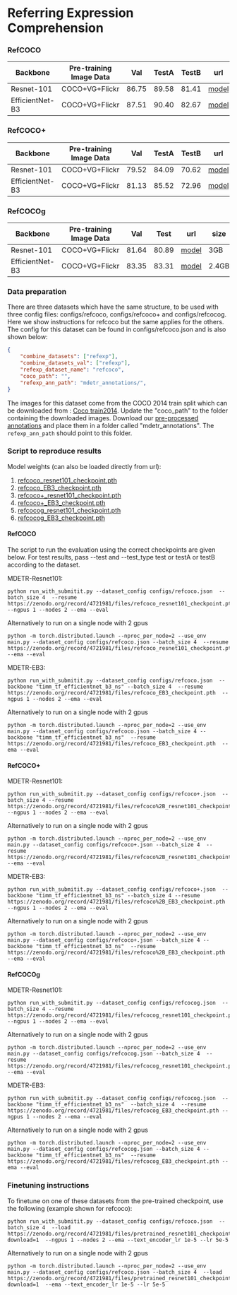 # Referring Expression Comprehension

### RefCOCO 

| Backbone | Pre-training Image Data | Val | TestA  | TestB | url | size |
|----------|---------|---------|-----------|----------|-----------|-----------|
| Resnet-101| COCO+VG+Flickr | 86.75   |  89.58   |   81.41  | [model](https://zenodo.org/record/4721981/files/refcoco_resnet101_checkpoint.pth?download=1)   |  3GB   |   
| EfficientNet-B3| COCO+VG+Flickr |  87.51  | 90.40  | 82.67 | [model](https://zenodo.org/record/4721981/files/refcoco_EB3_checkpoint.pth?download=1)  |  2.4GB   | 

### RefCOCO+

| Backbone | Pre-training Image Data | Val | TestA  | TestB | url | size |
|----------|---------|---------|-----------|----------|-----------|-----------|
| Resnet-101| COCO+VG+Flickr | 79.52   |  84.09  |   70.62  | [model](https://zenodo.org/record/4721981/files/refcoco%2B_resnet101_checkpoint.pth?download=1)   |  3GB  |   
| EfficientNet-B3| COCO+VG+Flickr |  81.13  | 85.52  | 72.96 | [model](https://zenodo.org/record/4721981/files/refcoco%2B_EB3_checkpoint.pth?download=1)   | 2.4GB   | 

### RefCOCOg

| Backbone | Pre-training Image Data | Val | Test  |  url | size |
|----------|---------|---------|-----------|----------|-----------|
| Resnet-101| COCO+VG+Flickr | 81.64 | 80.89    | [model](https://zenodo.org/record/4721981/files/refcocog_resnet101_checkpoint.pth?download=1)   |   3GB  |   
| EfficientNet-B3| COCO+VG+Flickr |  83.35  | 83.31  | [model](https://zenodo.org/record/4721981/files/refcocog_EB3_checkpoint.pth?download=1)  | 2.4GB   | 



### Data preparation
There are three datasets which have the same structure, to be used with three config files: configs/refcoco, configs/refcoco+ and configs/refcocog. Here we show instructions for refcoco but the same applies for the others.
The config for this dataset can be found in configs/refcoco.json and is also shown below:

```json
{
    "combine_datasets": ["refexp"],
    "combine_datasets_val": ["refexp"],
    "refexp_dataset_name": "refcoco",
    "coco_path": "",
    "refexp_ann_path": "mdetr_annotations/",
}
```

The images for this dataset come from the COCO 2014 train split which can be downloaded from : [Coco train2014](http://images.cocodataset.org/zips/train2014.zip). Update the "coco_path" to the folder containing the downloaded images.
Download our [pre-processed annotations](https://zenodo.org/record/4721981/files/mdetr_annotations.tar.gz?download=1) and place them in a folder called "mdetr_annotations". The `refexp_ann_path` should point to this folder.

### Script to reproduce results

Model weights (can also be loaded directly from url): 
1. [refcoco_resnet101_checkpoint.pth](https://zenodo.org/record/4721981/files/refcoco_resnet101_checkpoint.pth?download=1)
2. [refcoco_EB3_checkpoint.pth](https://zenodo.org/record/4721981/files/refcoco_EB3_checkpoint.pth?download=1)
3. [refcoco+_resnet101_checkpoint.pth](https://zenodo.org/record/4721981/files/refcoco%2B_resnet101_checkpoint.pth?download=1)
4. [refcoco+_EB3_checkpoint.pth](https://zenodo.org/record/4721981/files/refcoco%2B_EB3_checkpoint.pth?download=1)
5. [refcocog_resnet101_checkpoint.pth](https://zenodo.org/record/4721981/files/refcocog_resnet101_checkpoint.pth?download=1)
6. [refcocog_EB3_checkpoint.pth](https://zenodo.org/record/4721981/files/refcocog_EB3_checkpoint.pth?download=1)

#### RefCOCO

The script to run the evaluation using the correct checkpoints are given below.
For test results, pass --test and --test_type test or testA or testB according to the dataset.

MDETR-Resnet101:
```
python run_with_submitit.py --dataset_config configs/refcoco.json  --batch_size 4  --resume https://zenodo.org/record/4721981/files/refcoco_resnet101_checkpoint.pth  --ngpus 1 --nodes 2 --ema --eval
```

Alternatively to run on a single node with 2 gpus
```
python -m torch.distributed.launch --nproc_per_node=2 --use_env main.py --dataset_config configs/refcoco.json --batch_size 4  --resume https://zenodo.org/record/4721981/files/refcoco_resnet101_checkpoint.pth  --ema --eval
```


MDETR-EB3:
```
python run_with_submitit.py --dataset_config configs/refcoco.json  --backbone "timm_tf_efficientnet_b3_ns" --batch_size 4  --resume https://zenodo.org/record/4721981/files/refcoco_EB3_checkpoint.pth  --ngpus 1 --nodes 2 --ema --eval
```

Alternatively to run on a single node with 2 gpus
```
python -m torch.distributed.launch --nproc_per_node=2 --use_env main.py --dataset_config configs/refcoco.json --batch_size 4 --backbone "timm_tf_efficientnet_b3_ns"  --resume https://zenodo.org/record/4721981/files/refcoco_EB3_checkpoint.pth  --ema --eval
```


#### RefCOCO+

MDETR-Resnet101:
```
python run_with_submitit.py --dataset_config configs/refcoco+.json  --batch_size 4 --resume https://zenodo.org/record/4721981/files/refcoco%2B_resnet101_checkpoint.pth  --ngpus 1 --nodes 2 --ema --eval
```

Alternatively to run on a single node with 2 gpus
```
python -m torch.distributed.launch --nproc_per_node=2 --use_env main.py --dataset_config configs/refcoco+.json --batch_size 4  --resume https://zenodo.org/record/4721981/files/refcoco%2B_resnet101_checkpoint.pth  --ema --eval
```

MDETR-EB3:
```
python run_with_submitit.py --dataset_config configs/refcoco+.json  --backbone "timm_tf_efficientnet_b3_ns" --batch_size 4 --resume https://zenodo.org/record/4721981/files/refcoco%2B_EB3_checkpoint.pth  --ngpus 1 --nodes 2 --ema --eval
```

Alternatively to run on a single node with 2 gpus
```
python -m torch.distributed.launch --nproc_per_node=2 --use_env main.py --dataset_config configs/refcoco+.json --batch_size 4 --backbone "timm_tf_efficientnet_b3_ns"  --resume https://zenodo.org/record/4721981/files/refcoco%2B_EB3_checkpoint.pth --ema --eval
```


#### RefCOCOg

MDETR-Resnet101:
```
python run_with_submitit.py --dataset_config configs/refcocog.json  --batch_size 4 --resume https://zenodo.org/record/4721981/files/refcocog_resnet101_checkpoint.pth  --ngpus 1 --nodes 2 --ema --eval
```

Alternatively to run on a single node with 2 gpus
```
python -m torch.distributed.launch --nproc_per_node=2 --use_env main.py --dataset_config configs/refcocog.json --batch_size 4  --resume https://zenodo.org/record/4721981/files/refcocog_resnet101_checkpoint.pth  --ema --eval
```


MDETR-EB3:
```
python run_with_submitit.py --dataset_config configs/refcocog.json  --backbone "timm_tf_efficientnet_b3_ns"  --batch_size 4  --resume https://zenodo.org/record/4721981/files/refcocog_EB3_checkpoint.pth --ngpus 1 --nodes 2 --ema --eval
```

Alternatively to run on a single node with 2 gpus
```
python -m torch.distributed.launch --nproc_per_node=2 --use_env main.py --dataset_config configs/refcocog.json --batch_size 4 --backbone "timm_tf_efficientnet_b3_ns"  --resume https://zenodo.org/record/4721981/files/refcocog_EB3_checkpoint.pth --ema --eval
```



### Finetuning instructions

To finetune on one of these datasets from the pre-trained checkpoint, use the following (example shown for refcoco):

```
python run_with_submitit.py --dataset_config configs/refcoco.json  --batch_size 4  --load https://zenodo.org/record/4721981/files/pretrained_resnet101_checkpoint.pth?download=1  --ngpus 1 --nodes 2 --ema --text_encoder_lr 1e-5 --lr 5e-5
```

Alternatively to run on a single node with 2 gpus
```
python -m torch.distributed.launch --nproc_per_node=2 --use_env main.py --dataset_config configs/refcoco.json --batch_size 4  --load https://zenodo.org/record/4721981/files/pretrained_resnet101_checkpoint.pth?download=1  --ema --text_encoder_lr 1e-5 --lr 5e-5
```
